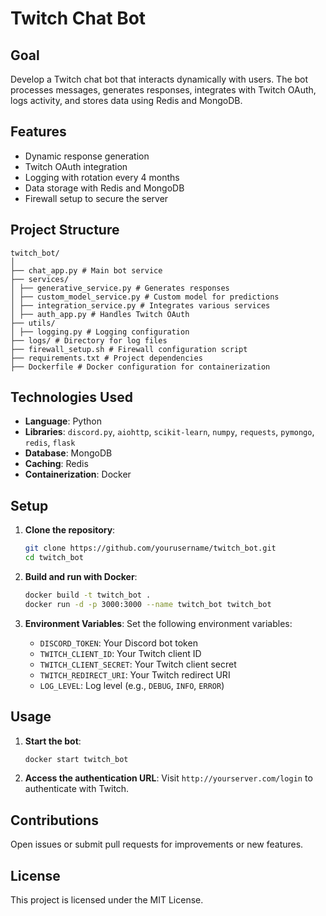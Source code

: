 # Twitch Chat Bot

## Goal

Develop a Twitch chat bot that interacts dynamically with users. The bot processes messages, generates responses, integrates with Twitch OAuth, logs activity, and stores data using Redis and MongoDB.

## Features

- Dynamic response generation
- Twitch OAuth integration
- Logging with rotation every 4 months
- Data storage with Redis and MongoDB
- Firewall setup to secure the server 

## Project Structure

```
twitch_bot/
│
├── chat_app.py # Main bot service
├── services/
│ ├── generative_service.py # Generates responses
│ ├── custom_model_service.py # Custom model for predictions
│ ├── integration_service.py # Integrates various services
│ ├── auth_app.py # Handles Twitch OAuth
├── utils/
│ ├── logging.py # Logging configuration
├── logs/ # Directory for log files
├── firewall_setup.sh # Firewall configuration script
├── requirements.txt # Project dependencies
├── Dockerfile # Docker configuration for containerization
```


## Technologies Used

- **Language**: Python
- **Libraries**: `discord.py`, `aiohttp`, `scikit-learn`, `numpy`, `requests`, `pymongo`, `redis`, `flask`
- **Database**: MongoDB
- **Caching**: Redis
- **Containerization**: Docker

## Setup

1. **Clone the repository**:
    ```bash
    git clone https://github.com/yourusername/twitch_bot.git
    cd twitch_bot
    ```

2. **Build and run with Docker**:
    ```bash
    docker build -t twitch_bot .
    docker run -d -p 3000:3000 --name twitch_bot twitch_bot
    ```

3. **Environment Variables**:
    Set the following environment variables:
    - `DISCORD_TOKEN`: Your Discord bot token
    - `TWITCH_CLIENT_ID`: Your Twitch client ID
    - `TWITCH_CLIENT_SECRET`: Your Twitch client secret
    - `TWITCH_REDIRECT_URI`: Your Twitch redirect URI
    - `LOG_LEVEL`: Log level (e.g., `DEBUG`, `INFO`, `ERROR`)

## Usage

1. **Start the bot**:
    ```bash
    docker start twitch_bot
    ```

2. **Access the authentication URL**:
    Visit `http://yourserver.com/login` to authenticate with Twitch.

## Contributions

Open issues or submit pull requests for improvements or new features.

## License

This project is licensed under the MIT License.
